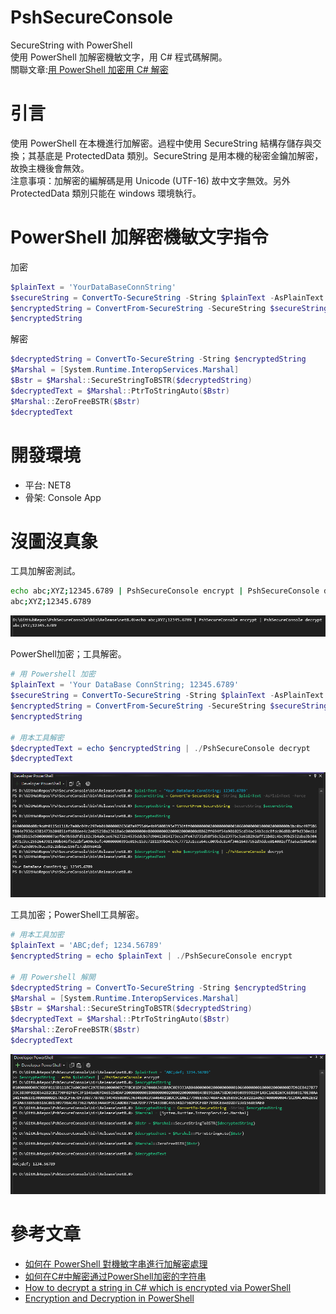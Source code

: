# PshSecureConsole
 SecureString with PowerShell   
 使用 PowerShell 加解密機敏文字，用 C# 程式碼解開。   
 關聯文章:[用 PowerShell 加密用 C# 解密](https://rely-ky.gitbook.io/net8/yong-powershell-jia-mi-yong-c-jie-mi)

# 引言
使用 PowerShell 在本機進行加解密。過程中使用 SecureString 結構存儲存與交換；其基底是 ProtectedData 類別。SecureString 是用本機的秘密金鑰加解密，故換主機後會無效。   
注意事項：加解密的編解碼是用 Unicode (UTF-16) 故中文字無效。另外 ProtectedData 類別只能在 windows 環境執行。

# PowerShell 加解密機敏文字指令
加密
```powershell
$plainText = 'YourDataBaseConnString'
$secureString = ConvertTo-SecureString -String $plainText -AsPlainText -Force
$encryptedString = ConvertFrom-SecureString -SecureString $secureString
$encryptedString
```
解密
```powershell
$decryptedString = ConvertTo-SecureString -String $encryptedString
$Marshal = [System.Runtime.InteropServices.Marshal]
$Bstr = $Marshal::SecureStringToBSTR($decryptedString)
$decryptedText = $Marshal::PtrToStringAuto($Bstr)
$Marshal::ZeroFreeBSTR($Bstr)
$decryptedText
```
 
# 開發環境
* 平台: NET8
* 骨架: Console App

# 沒圖沒真象
工具加解密測試。   
```bash
echo abc;XYZ;12345.6789 | PshSecureConsole encrypt | PshSecureConsole decrypt
abc;XYZ;12345.6789
```
![工具加解密測試](/_doc/encrypt_decrypt_test.png)

PowerShell加密；工具解密。  
```powershell
# 用 Powershell 加密
$plainText = 'Your DataBase ConnString; 12345.6789'
$secureString = ConvertTo-SecureString -String $plainText -AsPlainText -Force
$encryptedString = ConvertFrom-SecureString -SecureString $secureString
$encryptedString

# 用本工具解密
$decryptedText = echo $encryptedString | ./PshSecureConsole decrypt
$decryptedText
```
![PowerShell加密；工具解密](/_doc/psh_encrypt_decrypt.png)

工具加密；PowerShell工具解密。   
```powershell
# 用本工具加密
$plainText = 'ABC;def; 1234.56789'
$encryptedString = echo $plainText | ./PshSecureConsole encrypt

# 用 Powershell 解開
$decryptedString = ConvertTo-SecureString -String $encryptedString
$Marshal = [System.Runtime.InteropServices.Marshal]
$Bstr = $Marshal::SecureStringToBSTR($decryptedString)
$decryptedText = $Marshal::PtrToStringAuto($Bstr)
$Marshal::ZeroFreeBSTR($Bstr)
$decryptedText
```
![工具加密；PowerShell工具解密](/_doc/encrypt_psh_descrypt.png)
 
# 參考文章
* [如何在 PowerShell 對機敏字串進行加解密處理](https://blog.miniasp.com/post/2023/09/18/Encryption-and-Decryption-in-PowerShell)
* [如何在C#中解密通过PowerShell加密的字符串](https://cloud.tencent.com/developer/ask/sof/112156544)
* [How to decrypt a string in C# which is encrypted via PowerShell](https://stackoverflow.com/questions/30859038/how-to-decrypt-a-string-in-c-sharp-which-is-encrypted-via-powershell)
* [Encryption and Decryption in PowerShell](https://medium.com/@nikhilsda/encryption-and-decryption-in-powershell-e7a678c5cd7d)
